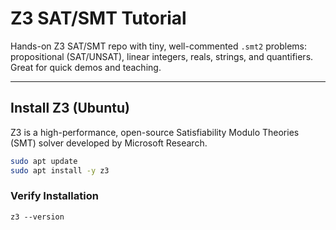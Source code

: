 # Z3 SAT/SMT Tutorial
Hands-on Z3 SAT/SMT repo with tiny, well-commented `.smt2` problems: propositional (SAT/UNSAT), linear integers, reals, strings, and quantifiers. Great for quick demos and teaching.

---

## Install Z3 (Ubuntu)

Z3 is a high-performance, open-source Satisfiability Modulo Theories (SMT) solver developed by Microsoft Research.

```bash
sudo apt update
sudo apt install -y z3
```

### Verify Installation
```
z3 --version
```

